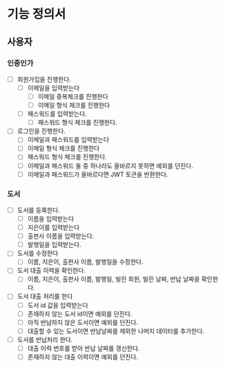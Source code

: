 # 기능 정의서

## 사용자

### 인증인가
- [ ] 회원가입을 진행한다.
  - [ ] 이메일을 입력받는다
    - [ ] 이메일 중복체크를 진행한다
    - [ ] 이메일 형식 체크를 진행한다
  - [ ] 패스워드를 입력받는다.
    - [ ] 패스워드 형식 체크를 진행한다.
- [ ] 로그인을 진행한다.
  - [ ] 이메일과 패스워드를 입력받는다
  - [ ] 이메일 형식 체크를 진행한다
  - [ ] 패스워드 형식 체크를 진행한다.
  - [ ] 이메일과 패스워드 둘 중 하나라도 올바르지 못하면 예외를 던진다.
  - [ ] 이메일과 패스워드가 올바르다면 JWT 토큰을 반환한다.

### 도서
- [ ] 도서를 등록한다.
  - [ ] 이름을 입력받는다
  - [ ] 지은이를 입력받는다
  - [ ] 출판사 이름을 입력받는다.
  - [ ] 발행일을 입력받는다.
- [ ] 도서를 수정한다
  - [ ] 이름, 지은이, 출판사 이름, 발행일을 수정한다.
- [ ] 도서 대출 이력을 확인한다.
  - [ ] 이름, 지은이, 출판사 이름, 발행일, 빌린 회원, 빌린 날짜, 반납 날짜을 확인한다.
- [ ] 도서 대출 처리를 한다
  - [ ] 도서 id 값을 입력받는다
  - [ ] 존재하지 않는 도서 id이면 예외를 던진다.
  - [ ] 아직 반납하지 않은 도서이면 예외를 던진다.
  - [ ] 대출할 수 있는 도서이면 반납날짜를 제외한 나머지 데이터를 추가한다.
- [ ] 도서를 반납처리 한다.
  - [ ] 대출 이력 번호를 받아 반납 날짜를 갱신한다.
  - [ ] 존재하지 않는 대출 이력이면 예외를 던진다.